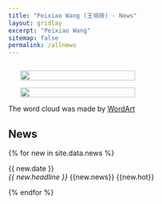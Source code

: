 ```yaml
---
title: "Peixiao Wang (王培晓) - News"
layout: gridlay
excerpt: "Peixiao Wang"
sitemap: false
permalink: /allnews
---
```

<div class="col-sm-4" align="right" style="display:table-cell; vertical-align:middle; text-align:center">

  <ul style="overflow: hidden">
  <a href ="https://giserwang.github.io"> <img align="right" src="{{ site.url }}{{ site.baseurl }}/images/pages/NewsCloud.png" class="img-responsive" width="100%" /></a>
  </ul>
  <ul style="overflow: hidden">
  <a href ="https://giserwang.github.io"> <img align="right" src="{{ site.url }}{{ site.baseurl }}/images/pages/ActivityR.png" class="img-responsive" width="100%" /></a>
  </ul>
  <!-- The shapes of the word cloud is <a href ="https://nishinonanase.com">Nishino Nanase</a> and <a href ="https://weibo.com/snh48wangxiaojia">Xiaojia Wang</a><br> -->
  The word cloud was made by <a href ="https://wordart.com/">WordArt</a>
</div>


<div class="col-sm-8">

## News

{% for new in site.data.news %}
<p>{{ new.date }} <br>
<em>{{ new.headline }}</em>
{{new.news}}
{{new.hot}}</p>
{% endfor %}

</div>
